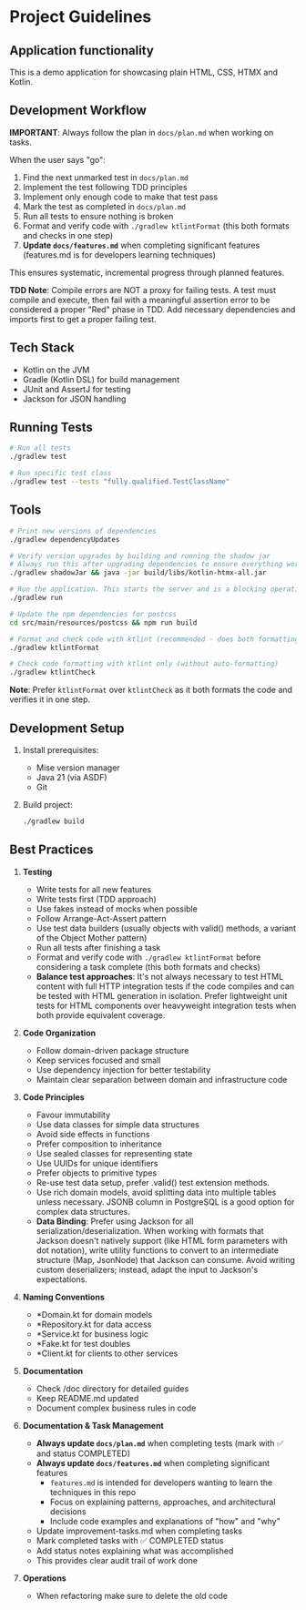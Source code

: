 # Project Guidelines

## Application functionality

This is a demo application for showcasing plain HTML, CSS, HTMX and Kotlin.

## Development Workflow

**IMPORTANT**: Always follow the plan in `docs/plan.md` when working on tasks.

When the user says "go":
1. Find the next unmarked test in `docs/plan.md`
2. Implement the test following TDD principles
3. Implement only enough code to make that test pass
4. Mark the test as completed in `docs/plan.md`
5. Run all tests to ensure nothing is broken
6. Format and verify code with `./gradlew ktlintFormat` (this both formats and checks in one step)
7. **Update `docs/features.md`** when completing significant features (features.md is for developers learning techniques)

This ensures systematic, incremental progress through planned features.

**TDD Note**: Compile errors are NOT a proxy for failing tests. A test must compile and execute, then fail with a meaningful assertion error to be considered a proper "Red" phase in TDD. Add necessary dependencies and imports first to get a proper failing test.

## Tech Stack

- Kotlin on the JVM
- Gradle (Kotlin DSL) for build management
- JUnit and AssertJ for testing
- Jackson for JSON handling

## Running Tests

```bash
# Run all tests
./gradlew test

# Run specific test class
./gradlew test --tests "fully.qualified.TestClassName"
```

## Tools

```bash
# Print new versions of dependencies
./gradlew dependencyUpdates

# Verify version upgrades by building and running the shadow jar
# Always run this after upgrading dependencies to ensure everything works
./gradlew shadowJar && java -jar build/libs/kotlin-htmx-all.jar

# Run the application. This starts the server and is a blocking operation.
./gradlew run

# Update the npm dependencies for postcss
cd src/main/resources/postcss && npm run build

# Format and check code with ktlint (recommended - does both formatting and checking)
./gradlew ktlintFormat

# Check code formatting with ktlint only (without auto-formatting)
./gradlew ktlintCheck
```

**Note**: Prefer `ktlintFormat` over `ktlintCheck` as it both formats the code and verifies it in one step.


## Development Setup

1. Install prerequisites:
    - Mise version manager
    - Java 21 (via ASDF)
    - Git

2. Build project:
   ```bash
   ./gradlew build
   ```

## Best Practices

1. **Testing**
    - Write tests for all new features
    - Write tests first (TDD approach)
    - Use fakes instead of mocks when possible
    - Follow Arrange-Act-Assert pattern
    - Use test data builders (usually objects with valid() methods, a variant of the Object Mother pattern)
    - Run all tests after finishing a task
    - Format and verify code with `./gradlew ktlintFormat` before considering a task complete (this both formats and checks)
    - **Balance test approaches**: It's not always necessary to test HTML content with full HTTP integration tests if the code compiles and can be tested with HTML generation in isolation. Prefer lightweight unit tests for HTML components over heavyweight integration tests when both provide equivalent coverage.

2. **Code Organization**
    - Follow domain-driven package structure
    - Keep services focused and small
    - Use dependency injection for better testability
    - Maintain clear separation between domain and infrastructure code

3. **Code Principles**
    - Favour immutability
    - Use data classes for simple data structures
    - Avoid side effects in functions
    - Prefer composition to inheritance
    - Use sealed classes for representing state
    - Use UUIDs for unique identifiers
    - Prefer objects to primitive types
    - Re-use test data setup, prefer <class>.valid() test extension methods.
    - Use rich domain models, avoid splitting data into multiple tables unless necessary. JSONB column in PostgreSQL is a good option for complex data structures.
    - **Data Binding**: Prefer using Jackson for all serialization/deserialization. When working with formats that Jackson doesn't natively support (like HTML form parameters with dot notation), write utility functions to convert to an intermediate structure (Map, JsonNode) that Jackson can consume. Avoid writing custom deserializers; instead, adapt the input to Jackson's expectations.

4. **Naming Conventions**
    - *Domain.kt for domain models
    - *Repository.kt for data access
    - *Service.kt for business logic
    - *Fake.kt for test doubles
    - *Client.kt for clients to other services

5. **Documentation**
    - Check /doc directory for detailed guides
    - Keep README.md updated
    - Document complex business rules in code

6. **Documentation & Task Management**
    - **Always update `docs/plan.md`** when completing tests (mark with ✅ and status COMPLETED)
    - **Always update `docs/features.md`** when completing significant features
      - `features.md` is intended for developers wanting to learn the techniques in this repo
      - Focus on explaining patterns, approaches, and architectural decisions
      - Include code examples and explanations of "how" and "why"
    - Update improvement-tasks.md when completing tasks
    - Mark completed tasks with ✅ COMPLETED status
    - Add status notes explaining what was accomplished
    - This provides clear audit trail of work done

7. **Operations**
    - When refactoring make sure to delete the old code
